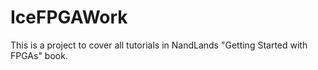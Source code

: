# IceFPGAWork
This is a project to cover all tutorials in NandLands "Getting Started with FPGAs" book.
